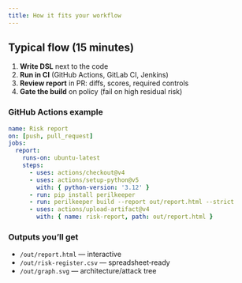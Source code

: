```yaml
---
title: How it fits your workflow
---
```


## Typical flow (15 minutes)
1. **Write DSL** next to the code
2. **Run in CI** (GitHub Actions, GitLab CI, Jenkins)
3. **Review report** in PR: diffs, scores, required controls
4. **Gate the build** on policy (fail on high residual risk)

### GitHub Actions example
```yaml
name: Risk report
on: [push, pull_request]
jobs:
  report:
    runs-on: ubuntu-latest
    steps:
      - uses: actions/checkout@v4
      - uses: actions/setup-python@v5
        with: { python-version: '3.12' }
      - run: pip install perilkeeper
      - run: perilkeeper build --report out/report.html --strict
      - uses: actions/upload-artifact@v4
        with: { name: risk-report, path: out/report.html }
```

### Outputs you’ll get
- `/out/report.html` — interactive
- `/out/risk-register.csv` — spreadsheet‑ready
- `/out/graph.svg` — architecture/attack tree

